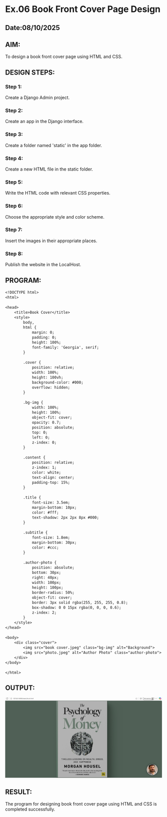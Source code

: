 # Ex.06 Book Front Cover Page Design
## Date:08/10/2025

## AIM:
To design a book front cover page using HTML and CSS.

## DESIGN STEPS:

### Step 1:
Create a Django Admin project.

### Step 2:
Create an app in the Django interface.

### Step 3:
Create a folder named 'static' in the app folder.

### Step 4:
Create a new HTML file in the static folder.

### Step 5:
Write the HTML code with relevant CSS properties.

### Step 6:
Choose the appropriate style and color scheme.

### Step 7:
Insert the images in their appropriate places.

### Step 8:
Publish the website in the LocalHost.

## PROGRAM:
```
<!DOCTYPE html>
<html>

<head>
    <title>Book Cover</title>
    <style>
        body,
        html {
            margin: 0;
            padding: 0;
            height: 100%;
            font-family: 'Georgia', serif;
        }

        .cover {
            position: relative;
            width: 100%;
            height: 100vh;
            background-color: #000;
            overflow: hidden;
        }

        .bg-img {
            width: 100%;
            height: 100%;
            object-fit: cover;
            opacity: 0.7;
            position: absolute;
            top: 0;
            left: 0;
            z-index: 0;
        }

        .content {
            position: relative;
            z-index: 1;
            color: white;
            text-align: center;
            padding-top: 15%;
        }

        .title {
            font-size: 3.5em;
            margin-bottom: 10px;
            color: #fff;
            text-shadow: 2px 2px 8px #000;
        }

        .subtitle {
            font-size: 1.8em;
            margin-bottom: 30px;
            color: #ccc;
        }

        .author-photo {
            position: absolute;
            bottom: 30px;
            right: 40px;
            width: 100px;
            height: 100px;
            border-radius: 50%;
            object-fit: cover;
            border: 3px solid rgba(255, 255, 255, 0.8);
            box-shadow: 0 0 15px rgba(0, 0, 0, 0.6);
            z-index: 2;
        }
    </style>
</head>

<body>
    <div class="cover">
        <img src="book cover.jpeg" class="bg-img" alt="Background">
        <img src="photo.jpeg" alt="Author Photo" class="author-photo">
    </div>
</body>

</html>

```

## OUTPUT:
![alt text](<Screenshot 2025-10-08 202750.png>)

## RESULT:
The program for designing book front cover page using HTML and CSS is completed successfully.
